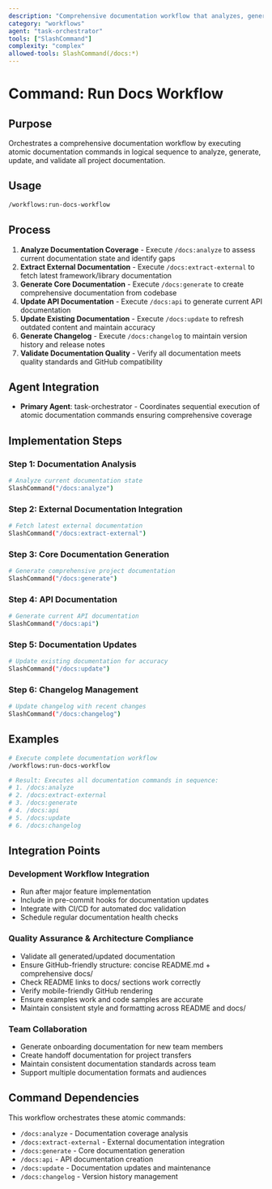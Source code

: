 ```yaml
---
description: "Comprehensive documentation workflow that analyzes, generates, updates, and validates all project documentation"
category: "workflows"
agent: "task-orchestrator"
tools: ["SlashCommand"]
complexity: "complex"
allowed-tools: SlashCommand(/docs:*)
---
```


# Command: Run Docs Workflow

## Purpose

Orchestrates a comprehensive documentation workflow by executing atomic documentation commands in logical sequence to analyze, generate, update,
and validate all project documentation.

## Usage

```bash
/workflows:run-docs-workflow
```

## Process

1. **Analyze Documentation Coverage** - Execute `/docs:analyze` to assess current documentation state and identify gaps
2. **Extract External Documentation** - Execute `/docs:extract-external` to fetch latest framework/library documentation
3. **Generate Core Documentation** - Execute `/docs:generate` to create comprehensive documentation from codebase
4. **Update API Documentation** - Execute `/docs:api` to generate current API documentation
5. **Update Existing Documentation** - Execute `/docs:update` to refresh outdated content and maintain accuracy
6. **Generate Changelog** - Execute `/docs:changelog` to maintain version history and release notes
7. **Validate Documentation Quality** - Verify all documentation meets quality standards and GitHub compatibility

## Agent Integration

- **Primary Agent**: task-orchestrator - Coordinates sequential execution of atomic documentation commands ensuring comprehensive coverage

## Implementation Steps

### Step 1: Documentation Analysis

```bash
# Analyze current documentation state
SlashCommand("/docs:analyze")
```

### Step 2: External Documentation Integration

```bash
# Fetch latest external documentation
SlashCommand("/docs:extract-external")
```

### Step 3: Core Documentation Generation

```bash
# Generate comprehensive project documentation
SlashCommand("/docs:generate")
```

### Step 4: API Documentation

```bash
# Generate current API documentation
SlashCommand("/docs:api")
```

### Step 5: Documentation Updates

```bash
# Update existing documentation for accuracy
SlashCommand("/docs:update")
```

### Step 6: Changelog Management

```bash
# Update changelog with recent changes
SlashCommand("/docs:changelog")
```

## Examples

```bash
# Execute complete documentation workflow
/workflows:run-docs-workflow

# Result: Executes all documentation commands in sequence:
# 1. /docs:analyze
# 2. /docs:extract-external
# 3. /docs:generate
# 4. /docs:api
# 5. /docs:update
# 6. /docs:changelog
```

## Integration Points

### **Development Workflow Integration**

- Run after major feature implementation
- Include in pre-commit hooks for documentation updates
- Integrate with CI/CD for automated doc validation
- Schedule regular documentation health checks

### **Quality Assurance & Architecture Compliance**

- Validate all generated/updated documentation
- Ensure GitHub-friendly structure: concise README.md + comprehensive docs/
- Check README links to docs/ sections work correctly
- Verify mobile-friendly GitHub rendering
- Ensure examples work and code samples are accurate
- Maintain consistent style and formatting across README and docs/

### **Team Collaboration**

- Generate onboarding documentation for new team members
- Create handoff documentation for project transfers
- Maintain consistent documentation standards across team
- Support multiple documentation formats and audiences

## Command Dependencies

This workflow orchestrates these atomic commands:

- `/docs:analyze` - Documentation coverage analysis
- `/docs:extract-external` - External documentation integration
- `/docs:generate` - Core documentation generation
- `/docs:api` - API documentation creation
- `/docs:update` - Documentation updates and maintenance
- `/docs:changelog` - Version history management
